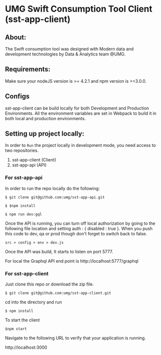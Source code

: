 # UMG Swift Consumption Tool Client (sst-app-client)

## About:
The Swift consumption tool was designed with Modern data and development technologies by Data & Analytics team @UMG.

## Requirements:
Make sure your nodeJS version is >= 4.2.1 and npm version is >=3.0.0.

## Configs
sst-app-client can be build locally for both Development and Production Environments.
All the environment variables are set in Webpack to build it in both local and production environments.

## Setting up project locally:
In order to `Run` the project locally in development mode, you need access to two repositories.
1. sst-app-client (Client)
2. sst-app-api (API)

### For sst-app-api

In order to run the repo locally do the following:

	$ git clone git@github.com:umg/sst-app-api.git

	$ $npm install

	$ npm run dev:gql

Once the API is running, you can turn off local authorization by going to the following file location and setting auth : { disabled : true }. When you push this code to dev, qa or prod though don't forget to switch back to false.

	src > config > env > dev.js

Once the API was build, It starts to listen on port 5777. 

For local the Graphql API end point is http://localhost:5777/graphql

### For sst-app-client

Just clone this repo or download the zip file.
```
$ git clone git@github.com:umg/sst-app-client.git
```
cd into the directory and run
```
$ npm install
```
To start the client
```
$npm start
```
 Navigate to the following URL to verify that your application is running.
 
 http://localhost:3000
 

